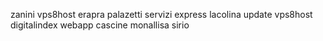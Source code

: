 zanini
vps8host
erapra
palazetti
servizi express
lacolina update vps8host
digitalindex
webapp
cascine
monallisa
sirio
